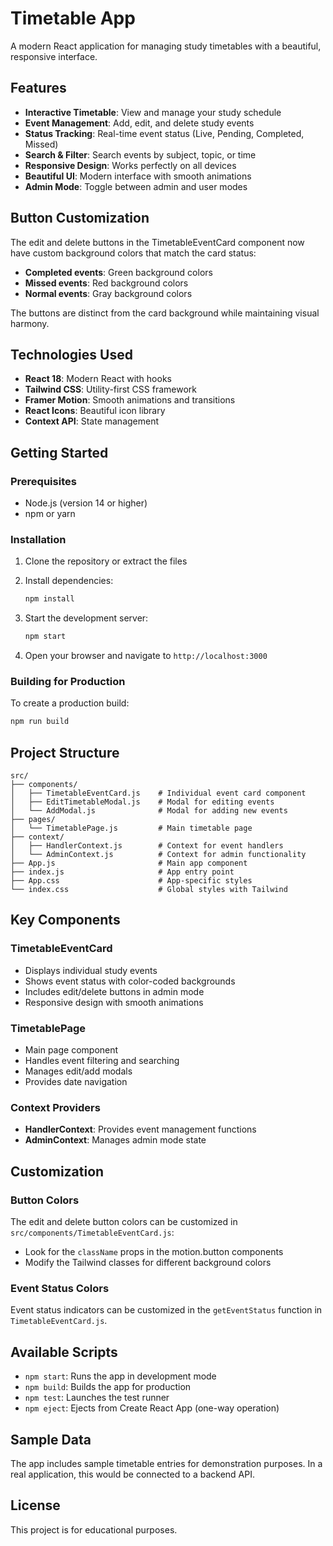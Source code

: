 # Timetable App

A modern React application for managing study timetables with a beautiful, responsive interface.

## Features

- **Interactive Timetable**: View and manage your study schedule
- **Event Management**: Add, edit, and delete study events
- **Status Tracking**: Real-time event status (Live, Pending, Completed, Missed)
- **Search & Filter**: Search events by subject, topic, or time
- **Responsive Design**: Works perfectly on all devices
- **Beautiful UI**: Modern interface with smooth animations
- **Admin Mode**: Toggle between admin and user modes

## Button Customization

The edit and delete buttons in the TimetableEventCard component now have custom background colors that match the card status:

- **Completed events**: Green background colors
- **Missed events**: Red background colors  
- **Normal events**: Gray background colors

The buttons are distinct from the card background while maintaining visual harmony.

## Technologies Used

- **React 18**: Modern React with hooks
- **Tailwind CSS**: Utility-first CSS framework
- **Framer Motion**: Smooth animations and transitions
- **React Icons**: Beautiful icon library
- **Context API**: State management

## Getting Started

### Prerequisites

- Node.js (version 14 or higher)
- npm or yarn

### Installation

1. Clone the repository or extract the files
2. Install dependencies:
   ```bash
   npm install
   ```

3. Start the development server:
   ```bash
   npm start
   ```

4. Open your browser and navigate to `http://localhost:3000`

### Building for Production

To create a production build:
```bash
npm run build
```

## Project Structure

```
src/
├── components/
│   ├── TimetableEventCard.js    # Individual event card component
│   ├── EditTimetableModal.js    # Modal for editing events
│   └── AddModal.js              # Modal for adding new events
├── pages/
│   └── TimetablePage.js         # Main timetable page
├── context/
│   ├── HandlerContext.js        # Context for event handlers
│   └── AdminContext.js          # Context for admin functionality
├── App.js                       # Main app component
├── index.js                     # App entry point
├── App.css                      # App-specific styles
└── index.css                    # Global styles with Tailwind
```

## Key Components

### TimetableEventCard
- Displays individual study events
- Shows event status with color-coded backgrounds
- Includes edit/delete buttons in admin mode
- Responsive design with smooth animations

### TimetablePage
- Main page component
- Handles event filtering and searching
- Manages edit/add modals
- Provides date navigation

### Context Providers
- **HandlerContext**: Provides event management functions
- **AdminContext**: Manages admin mode state

## Customization

### Button Colors
The edit and delete button colors can be customized in `src/components/TimetableEventCard.js`:
- Look for the `className` props in the motion.button components
- Modify the Tailwind classes for different background colors

### Event Status Colors
Event status indicators can be customized in the `getEventStatus` function in `TimetableEventCard.js`.

## Available Scripts

- `npm start`: Runs the app in development mode
- `npm build`: Builds the app for production
- `npm test`: Launches the test runner
- `npm eject`: Ejects from Create React App (one-way operation)

## Sample Data

The app includes sample timetable entries for demonstration purposes. In a real application, this would be connected to a backend API.

## License

This project is for educational purposes.